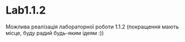 # Lab1.1.2
Можлива реалізація лабораторної роботи 1.1.2 (покращення мають місце, буду радий будь-яким ідеям :))
